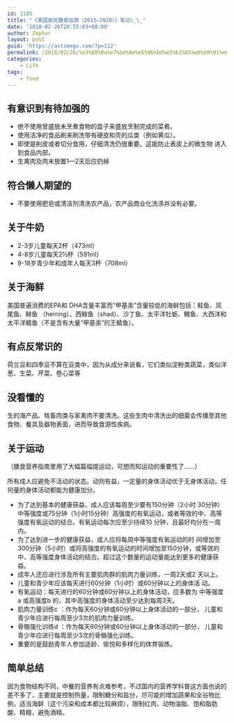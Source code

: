 ```yaml
---
id: 1185
title: "《美国居民膳食指南（2015—2020）》笔记\_\_"
date: '2018-02-26T20:55:03+08:00'
author: Zephur
layout: post
guid: 'https://astimego.com/?p=112'
permalink: /2018/02/26/%e3%80%8a%e7%be%8e%e5%9b%bd%e5%b1%85%e6%b0%91%e8%86%b3%e9%a3%9f%e6%8c%87%e5%8d%97%ef%bc%882015-2020%ef%bc%89%e3%80%8b%e7%ac%94%e8%ae%b0/
categories:
    - Life
tags:
    - food
---
```


## 有意识到有待加强的

- 绝不使用曾盛放未烹煮食物的盘子来盛放烹制完成的菜肴。
- 使用洁净的食品刷来刷洗带有硬皮和壳的瓜类（例如黄瓜）。
- 即使是削皮或者切分食用，仔细清洗仍很重要。这能防止表皮上的微生物 进入到食品内部。
- 生禽肉及肉末放置1—2天后应扔掉

## 符合懒人期望的

- 不要使用肥皂或清洁剂清洗农产品，农产品商业化洗涤并没有必要。

## 关于牛奶

- 2-3岁儿童每天2杯（473ml）
- 4-8岁儿童每天2½杯（591ml）
- 9-18岁青少年和成年人每天3杯（708ml）

## 关于海鲜

美国普遍消费的EPA和 DHA含量丰富而“甲基汞”含量较低的海鲜包括：鲑鱼、凤尾鱼、鲱鱼 （herring）、西鲱鱼（shad）、沙丁鱼、太平洋牡蛎、鳟鱼、大西洋和太平洋鲭鱼（不是含有大量“甲基汞”的王鲭鱼）。

## 有点反常识的

荷兰豆和四季豆不算在豆类中，因为从成分来说看，它们类似淀粉类蔬菜，类似洋葱、生菜、芹菜、卷心菜等

## 没看懂的

生的海产品、牲畜肉类与家禽肉不要清洗。这些生肉中清洗出的细菌会传播至其他食物、餐具及器物表面，进而导致食源性疾病。

## 关于运动

（膳食营养指南里用了大幅篇幅提运动，可想而知运动的重要性了……）

所有成人应避免不活动的状态。动则有益，一定量的身体活动优于无身体活动，任何量的身体活动都能为健康加分。

- 为了达到基本的健康获益，成人应该每周至少要有150分钟（2小时 30分钟）中等强度或75分钟（1小时15分钟）高强度的有氧运动，或者等效的中、高等强度有氧运动的结合。有氧运动每次应至少持续10 分钟，且最好均分在一周内。
- 为了达到进一步的健康获益，成人应将每周中等强度有氧运动的时 间增加至300分钟（5小时）或将高强度的有氧运动的时间增加至150分钟，或等效的中、高等强度身体活动的结合。超过这个数量的运动量能达到更多的健康获益。
- 成年人还应进行涉及所有主要肌肉群的肌肉力量训练，一周2天或2 天以上。
- 儿童和青少年应该每天进行60分钟（1小时）或60分钟以上的身体活 动。
- 有氧运动：每天进行的60分钟或60分钟以上的身体活动，应多数为 中等强度a 或高强度b 的，其中高强度的身体活动至少达到每周3天。
- 肌肉力量训练c ：作为每天60分钟或60分钟以上身体活动的一部分， 儿童和青少年应进行每周至少3次的肌肉力量训练。
- 骨骼强化训练d ：作为每天60分钟或60分钟以上身体活动的一部分， 儿童和青少年应进行每周至少3次的骨骼强化训练。
- 重要的是鼓励青年人参加适龄、愉悦和多样化的体育锻炼。

## 简单总结

因为食物结构不同，中餐的营养有点难参考，不过国内的营养学科普这方面也说的差不多了，主要就是控制热量，限制糖分和盐分，尽可能的增加蔬果和全谷物比例，适当海鲜（这个污染和成本都比较麻烦），限制红肉、动物油脂、饱和脂肪酸、精粮，避免酒精。